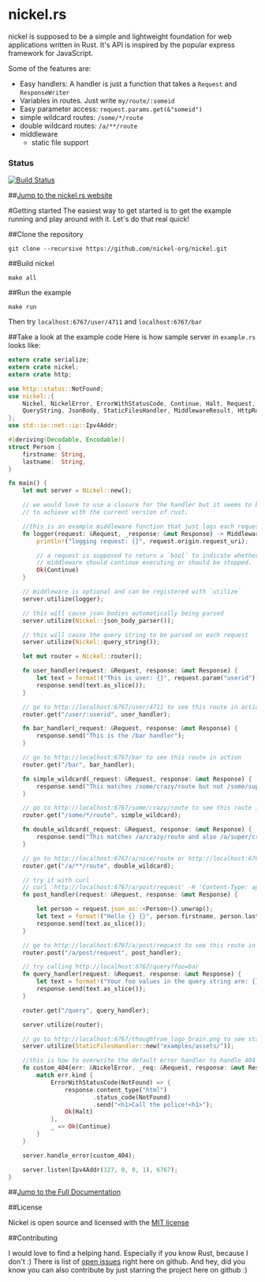 nickel.rs
=======

nickel is supposed to be a simple and lightweight foundation for web applications written in Rust. It's API is inspired by the popular express framework for JavaScript.

Some of the features are:

* Easy handlers: A handler is just a function that takes a `Request` and `ResponseWriter`
* Variables in routes. Just write `my/route/:someid`
* Easy parameter access: `request.params.get(&"someid")`
* simple wildcard routes: `/some/*/route`
* double wildcard routes: `/a/**/route`
* middleware
    * static file support


### Status
[![Build Status](https://travis-ci.org/nickel-org/nickel.rs.png.svg?branch=master)](https://travis-ci.org/nickel-org/nickel.rs.png)

##[Jump to the nickel.rs website](http://nickel.rs)

#Getting started
The easiest way to get started is to get the example running and play around with it. Let's do that real quick!

##Clone the repository

```shell
git clone --recursive https://github.com/nickel-org/nickel.git
```

##Build nickel

```shell
make all
```

##Run the example

```shell
make run
```

Then try `localhost:6767/user/4711` and `localhost:6767/bar`


##Take a look at the example code
Here is how sample server in `example.rs` looks like:

```rust
extern crate serialize;
extern crate nickel;
extern crate http;

use http::status::NotFound;
use nickel::{
    Nickel, NickelError, ErrorWithStatusCode, Continue, Halt, Request, Response,
    QueryString, JsonBody, StaticFilesHandler, MiddlewareResult, HttpRouter
};
use std::io::net::ip::Ipv4Addr;

#[deriving(Decodable, Encodable)]
struct Person {
    firstname: String,
    lastname:  String,
}

fn main() {
    let mut server = Nickel::new();

    // we would love to use a closure for the handler but it seems to be hard
    // to achieve with the current version of rust.

    //this is an example middleware function that just logs each request
    fn logger(request: &Request, _response: &mut Response) -> MiddlewareResult {
        println!("logging request: {}", request.origin.request_uri);

        // a request is supposed to return a `bool` to indicate whether additional
        // middleware should continue executing or should be stopped.
        Ok(Continue)
    }

    // middleware is optional and can be registered with `utilize`
    server.utilize(logger);

    // this will cause json bodies automatically being parsed
    server.utilize(Nickel::json_body_parser());

    // this will cause the query string to be parsed on each request
    server.utilize(Nickel::query_string());

    let mut router = Nickel::router();

    fn user_handler(request: &Request, response: &mut Response) {
        let text = format!("This is user: {}", request.param("userid"));
        response.send(text.as_slice());
    }

    // go to http://localhost:6767/user/4711 to see this route in action
    router.get("/user/:userid", user_handler);

    fn bar_handler(_request: &Request, response: &mut Response) {
        response.send("This is the /bar handler");
    }

    // go to http://localhost:6767/bar to see this route in action
    router.get("/bar", bar_handler);

    fn simple_wildcard(_request: &Request, response: &mut Response) {
        response.send("This matches /some/crazy/route but not /some/super/crazy/route");
    }

    // go to http://localhost:6767/some/crazy/route to see this route in action
    router.get("/some/*/route", simple_wildcard);

    fn double_wildcard(_request: &Request, response: &mut Response) {
        response.send("This matches /a/crazy/route and also /a/super/crazy/route");
    }

    // go to http://localhost:6767/a/nice/route or http://localhost:6767/a/super/nice/route to see this route in action
    router.get("/a/**/route", double_wildcard);

    // try it with curl
    // curl 'http://localhost:6767/a/post/request' -H 'Content-Type: application/json;charset=UTF-8'  --data-binary $'{ "firstname": "John","lastname": "Connor" }'
    fn post_handler(request: &Request, response: &mut Response) {

        let person = request.json_as::<Person>().unwrap();
        let text = format!("Hello {} {}", person.firstname, person.lastname);
        response.send(text.as_slice());
    }

    // go to http://localhost:6767/a/post/request to see this route in action
    router.post("/a/post/request", post_handler);

    // try calling http://localhost:6767/query?foo=bar
    fn query_handler(request: &Request, response: &mut Response) {
        let text = format!("Your foo values in the query string are: {}", request.query("foo", "This is only a default value!"));
        response.send(text.as_slice());
    }

    router.get("/query", query_handler);

    server.utilize(router);

    // go to http://localhost:6767/thoughtram_logo_brain.png to see static file serving in action
    server.utilize(StaticFilesHandler::new("examples/assets/"));

    //this is how to overwrite the default error handler to handle 404 cases with a custom view
    fn custom_404(err: &NickelError, _req: &Request, response: &mut Response) -> MiddlewareResult {
        match err.kind {
            ErrorWithStatusCode(NotFound) => {
                response.content_type("html")
                        .status_code(NotFound)
                        .send("<h1>Call the police!<h1>");
                Ok(Halt)
            },
            _ => Ok(Continue)
        }
    }

    server.handle_error(custom_404);

    server.listen(Ipv4Addr(127, 0, 0, 1), 6767);
}
```

##[Jump to the Full Documentation](http://nickel-org.github.io/nickel/)

##License

Nickel is open source and licensed with the [MIT license](https://github.com/nickel-org/nickel/blob/master/LICENSE)


##Contributing

I would love to find a helping hand. Especially if you know Rust, because I don't :)
There is list of [open issues](https://github.com/nickel-org/nickel/issues?state=open) right here on github.
And hey, did you know you can also contribute by just starring the project here on github :)
